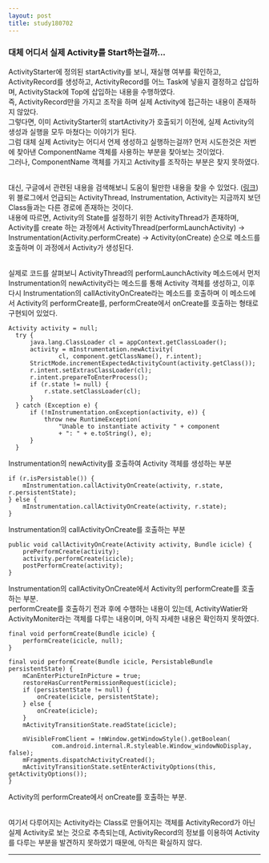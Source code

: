 ```yaml
---
layout: post
title: study180702
---
```

<h3> 대체 어디서 실제 Activity를 Start하는걸까... </h3>

ActivityStarter에 정의된 startActivity를 보니, 재실행 여부를 확인하고, ActivityRecord를 생성하고, ActivityRecord를 어느 Task에 넣을지 결정하고 삽입하며, ActivityStack에 Top에 삽입하는 내용을 수행하였다. 
<br />즉, ActivityRecord만을 가지고 조작을 하며 실제 Activity에 접근하는 내용이 존재하지 않았다. 
<br />그렇다면, 이미 ActivityStarter의 startActivity가 호출되기 이전에, 실제 Activity의 생성과 실행을 모두 마쳤다는 이야기가 된다. 
<br />그럼 대체 실제 Activity는 어디서 언제 생성하고 실행하는걸까? 먼저 시도한것은 저번에 찾아낸 ComponentName 객체를 사용하는 부분을 찾아보는 것이었다. 
<br />그러나, ComponentName 객체를 가지고 Activity를 조작하는 부분은 찾지 못하였다. 

<br />대신, 구글에서 관련된 내용을 검색해보니 도움이 될만한 내용을 찾을 수 있었다. ([링크](https://medium.com/@martinomburajr/android-internals-1-how-android-starts-your-main-activity-8fcf80e65222))
<br />위 블로그에서 언급되는 ActivityThread, Instrumentation, Activity는 지금까지 보던 Class들과는 다른 경로에 존재하는 것이다. 
<br />내용에 따르면, Activity의 State를 설정하기 위한 ActivityThread가 존재하며, Activity를 create 하는 과정에서 ActivityThread(performLaunchActivity) -> Instrumentation(Activity.performCreate) -> Activity(onCreate) 순으로 메소드를 호출하며 이 과정에서 Activity가 생성된다.

<br />실제로 코드를 살펴보니 ActivityThread의 performLaunchActivity 메소드에서 먼저 Instrumentation의 newActivity라는 메소드를 통해 Activity 객체를 생성하고, 이후 다시 Instrumentation의 callActivityOnCreate라는 메소드를 호출하며 이 메소드에서 Activity의 performCreate를, performCreate에서 onCreate를 호출하는 형태로 구현되어 있었다.

~~~
Activity activity = null;
  try {
      java.lang.ClassLoader cl = appContext.getClassLoader();
      activity = mInstrumentation.newActivity(
              cl, component.getClassName(), r.intent);
      StrictMode.incrementExpectedActivityCount(activity.getClass());
      r.intent.setExtrasClassLoader(cl);
      r.intent.prepareToEnterProcess();
      if (r.state != null) {
          r.state.setClassLoader(cl);
      }
  } catch (Exception e) {
      if (!mInstrumentation.onException(activity, e)) {
          throw new RuntimeException(
              "Unable to instantiate activity " + component
              + ": " + e.toString(), e);
      }
  }
~~~
Instrumentation의 newActivity를 호출하여 Activity 객체를 생성하는 부분

~~~
if (r.isPersistable()) {
    mInstrumentation.callActivityOnCreate(activity, r.state, r.persistentState);
} else {
    mInstrumentation.callActivityOnCreate(activity, r.state);
}
~~~
Instrumentation의 callActivityOnCreate를 호출하는 부분

~~~
public void callActivityOnCreate(Activity activity, Bundle icicle) {
    prePerformCreate(activity);
    activity.performCreate(icicle);
    postPerformCreate(activity);
}
~~~
Instrumentation의 callActivityOnCreate에서 Activity의 performCreate를 호출하는 부분.
<br />performCreate를 호출하기 전과 후에 수행하는 내용이 있는데, ActivityWatier와 ActivityMoniter라는 객체를 다루는 내용이며, 아직 자세한 내용은 확인하지 못하였다.

~~~
final void performCreate(Bundle icicle) {
    performCreate(icicle, null);
}

final void performCreate(Bundle icicle, PersistableBundle persistentState) {
    mCanEnterPictureInPicture = true;
    restoreHasCurrentPermissionRequest(icicle);
    if (persistentState != null) {
        onCreate(icicle, persistentState);
    } else {
        onCreate(icicle);
    }
    mActivityTransitionState.readState(icicle);

    mVisibleFromClient = !mWindow.getWindowStyle().getBoolean(
            com.android.internal.R.styleable.Window_windowNoDisplay, false);
    mFragments.dispatchActivityCreated();
    mActivityTransitionState.setEnterActivityOptions(this, getActivityOptions());
}
~~~
Activity의 performCreate에서 onCreate를 호출하는 부분.

<br />여기서 다루어지는 Activity라는 Class로 만들어지는 객체를 ActivityRecord가 아닌 실제 Activity로 보는 것으로 추측되는데, ActivityRecord의 정보를 이용하여 Activity를 다루는 부분을 발견하지 못하였기 때문에, 아직은 확실하지 않다.

* * *


